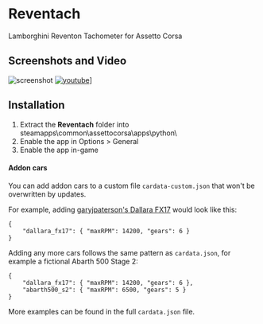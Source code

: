 # Reventach
Lamborghini Reventon Tachometer for Assetto Corsa

## Screenshots and Video

![screenshot](https://i.imgur.com/Yu5kIEB.png)
[![youtube](https://i.imgur.com/tLQJtjj.png)](https://www.youtube.com/watch?v=u1-ufy15Hos)]

## Installation

1. Extract the **Reventach** folder into steamapps\\common\\assettocorsa\\apps\\python\\
2. Enable the app in Options > General
3. Enable the app in-game

#### Addon cars

You can add addon cars to a custom file `cardata-custom.json` that won't be overwritten by updates.

For example, adding [garyjpaterson's Dallara FX17](http://www.racedepartment.com/downloads/dallara-fx-17.13928/) would look like this:

```
{
	"dallara_fx17": { "maxRPM": 14200, "gears": 6 }
}
```

Adding any more cars follows the same pattern as `cardata.json`, for example a fictional Abarth 500 Stage 2:

```
{
	"dallara_fx17": { "maxRPM": 14200, "gears": 6 },
	"abarth500_s2": { "maxRPM": 6500, "gears": 5 }
}
```

More examples can be found in the full `cardata.json` file.
